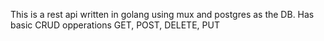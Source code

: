 This is a rest api written in golang using mux and postgres as the DB. 
Has basic CRUD opperations GET, POST, DELETE, PUT     
